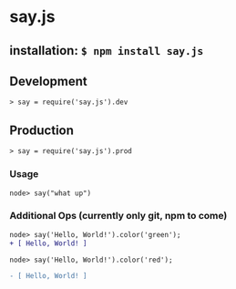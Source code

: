 # say.js
installation: `$ npm install say.js`
------
## Development
```
> say = require('say.js').dev
```

## Production
```
> say = require('say.js').prod
```

### Usage
```
node> say("what up")
```
### Additional Ops (currently only git, npm to come)

```diff
node> say('Hello, World!').color('green');
+ [ Hello, World! ]

node> say('Hello, World!').color('red');

- [ Hello, World! ]
```




